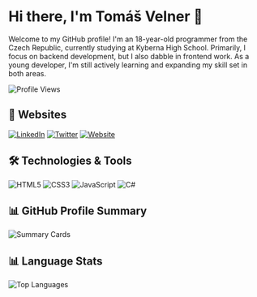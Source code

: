 # Hi there, I'm Tomáš Velner 👋

Welcome to my GitHub profile! I'm an 18-year-old programmer from the Czech Republic, currently studying at Kyberna High School. Primarily, I focus on backend development, but I also dabble in frontend work. As a young developer, I'm still actively learning and expanding my skill set in both areas.

![Profile Views](https://komarev.com/ghpvc/?username=demiffy&color=blue)

## 🔗 Websites
[![LinkedIn](https://img.shields.io/badge/LinkedIn-0077B5?style=for-the-badge&logo=linkedin&logoColor=white)](https://linkedin.com/in/demiffy)
[![Twitter](https://img.shields.io/badge/Twitter-1DA1F2?style=for-the-badge&logo=twitter&logoColor=white)](https://twitter.com/demiffy)
[![Website](https://img.shields.io/badge/Website-4285F4?style=for-the-badge&logo=google-chrome&logoColor=white)](https://demiffy.vercel.app/)

## 🛠️ Technologies & Tools
![HTML5](https://img.shields.io/badge/-HTML5-E34F26?style=for-the-badge&logo=html5&logoColor=white)
![CSS3](https://img.shields.io/badge/-CSS3-1572B6?style=for-the-badge&logo=css3&logoColor=white)
![JavaScript](https://img.shields.io/badge/-JavaScript-F7DF1E?style=for-the-badge&logo=javascript&logoColor=black)
![C#](https://img.shields.io/badge/-C%23-239120?style=for-the-badge&logo=c-sharp&logoColor=white)

## 📊 GitHub Profile Summary
![Summary Cards](https://github-profile-summary-cards.vercel.app/api/cards/profile-details?username=demiffy&theme=radical)

## 📊 Language Stats
![Top Languages](https://github-readme-stats.vercel.app/api/top-langs/?username=demiffy&layout=compact&theme=radical)
